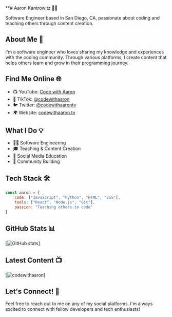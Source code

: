 **# Aaron Kantrowitz 👨‍💻

Software Engineer based in San Diego, CA, passionate about coding and teaching others through content creation.

## About Me 🚀
I'm a software engineer who loves sharing my knowledge and experiences with the coding community. Through various platforms, I create content that helps others learn and grow in their programming journey.

## Find Me Online 🌐
- 📺 YouTube: [Code with Aaron](https://codewithaaron.tv)
- 🎥 TikTok: [@codewithaaron](https://tiktok.com/@codewithaaron)
- 🐦 Twitter: [@codewithaarontv](https://twitter.com/codewithaarontv)
- 🌍 Website: [codewithaaron.tv](https://codewithaaron.tv)

## What I Do 💡
- 👨‍💻 Software Engineering
- 🎓 Teaching & Content Creation
- 📱 Social Media Education
- 🤝 Community Building

## Tech Stack 🛠️
```javascript
const aaron = {
    code: ["JavaScript", "Python", "HTML", "CSS"],
    tools: ["React", "Node.js", "Git"],
    passion: "Teaching others to code"
}
```

## GitHub Stats 📊
[![GitHub stats](https://github-readme-stats.vercel.app/api?username=aaronkantrowitz&show_icons=true&theme=radical)]

## Latest Content 📺
[![codewithaaron](https://codewithaaron.tv)]

## Let's Connect! 🤝
Feel free to reach out to me on any of my social platforms. I'm always excited to connect with fellow developers and tech enthusiasts!
